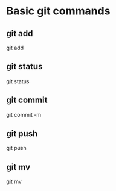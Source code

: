 # Basic git commands 
## git add
git add
## git status
git status
## git commit
git commit -m
## git push
git push
## git mv
git mv

